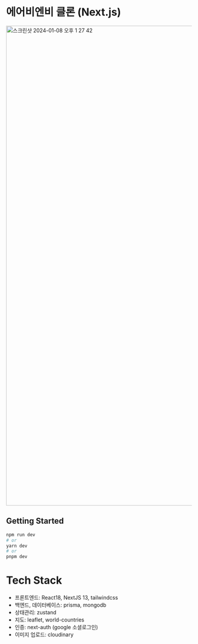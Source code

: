 # 에어비엔비 클론 (Next.js) 

<img width="1297" alt="스크린샷 2024-01-08 오후 1 27 42" src="https://github.com/saul-atomrigs/clone-coding-projects/assets/82362278/a7be4d85-11da-4659-b62c-84fb0ff54c9e">


## Getting Started

```bash
npm run dev
# or
yarn dev
# or
pnpm dev
```

# Tech Stack
- 프론트엔드: React18, NextJS 13, tailwindcss
- 백엔드, 데이터베이스: prisma, mongodb
- 상태관리: zustand
- 지도: leaflet, world-countries
- 인증: next-auth (google 소셜로그인)
- 이미지 업로드: cloudinary
  
